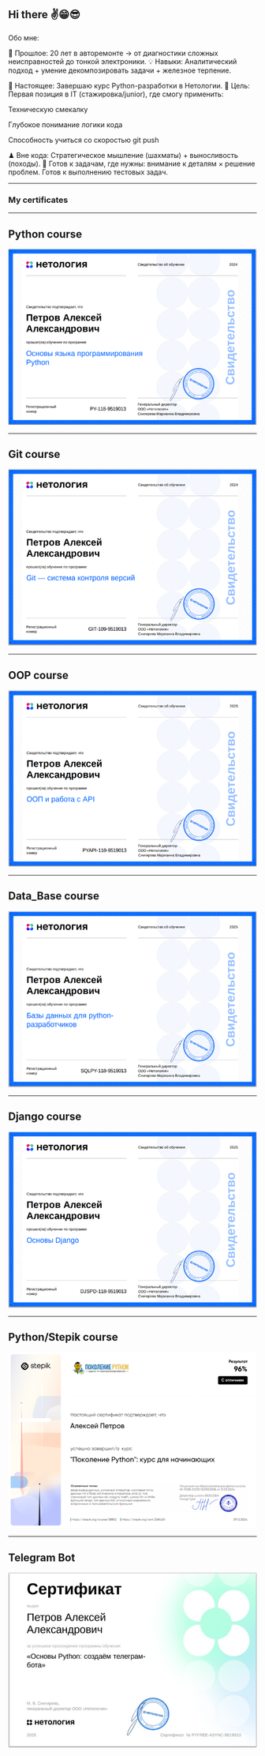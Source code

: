 ## Hi there ✌️😁😎
Обо мне:

🔧 Прошлое: 20 лет в авторемонте → от диагностики сложных неисправностей до тонкой электроники.
💡 Навыки: Аналитический подход + умение декомпозировать задачи + железное терпение.

🐍 Настоящее: Завершаю курс Python-разработки в Нетологии.
🚀 Цель: Первая позиция в IT (стажировка/junior), где смогу применить:

Техническую смекалку

Глубокое понимание логики кода

Способность учиться со скоростью git push

♟ Вне кода: Стратегическое мышление (шахматы) + выносливость (походы).
📩 Готов к задачам, где нужны: внимание к деталям × решение проблем.
Готов к выполнению тестовых задач.

---
### My certificates
---
## Python course

[![Python Base](certificates/Python_Base.png)](certificates/certificate(1).pdf)

---
## Git course

[![GIT](certificates/GIT.png)](certificates/certificate(2).pdf)

---
## OOP course

[![OOP](certificates/OOP_API.png)](certificates/certificate(3).pdf)

---
## Data_Base course

[![DB](certificates/Data_Bases.png)](certificates/certificate(4).pdf)

---
## Django course

[![Django](certificates/Django.png)](certificates/certificate(5).pdf)

---
## Python/Stepik course

[![Stepik](certificates/Stepik.png)](certificates/certificate(6).pdf)

---
## Telegram Bot

[![TgBot](certificates/Tg_Bot.png)](certificates/certificate(7).pdf)